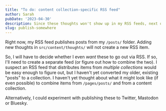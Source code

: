 ```yaml
---
title: "To do: content collection-specific RSS feed"
author: Sarah
pubDate: '2023-04-30'
description: Since these thoughts won't show up in my RSS feeds, next on the stack will be figuring out how, if at all, I want to broadast these.
slug: publish-somewhere
---
```

Right now, my RSS feed publishes posts from my `/posts/` folder. Adding new thoughts in `src/content/thoughts/` will not create a new RSS item.

So, I will have to decide whether I even *want* these to go out via RSS. If so, I'll need to create a separate feed (or figure out how to combine the two). I suspect an RSS feed that distributes items from *multiple collections* would be easy enough to figure out, but I haven't yet converted my older, existing "posts" to a collection. I haven't yet thought about what it might look like (if even possible) to combine items from `/pages/posts/` and from a content collection. 

Alternatively, I could experiment with publishing these to Twitter, Mastodon or Bluesky.
